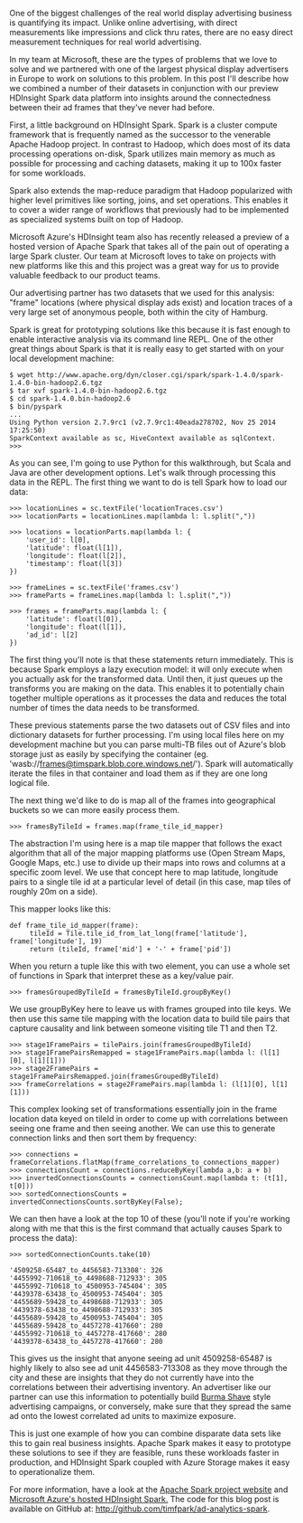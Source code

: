 One of the biggest challenges of the real world display advertising business is quantifying its impact. Unlike online advertising, with direct measurements like impressions and click thru rates, there are no easy direct measurement techniques for real world advertising.

In my team at Microsoft, these are the types of problems that we love to solve and we partnered with one of the largest physical display advertisers in Europe to work on solutions to this problem. In this post I'll describe how we combined a number of their datasets in conjunction with our preview HDInsight Spark data platform into insights around the connectedness between their ad frames that they've never had before.

First, a little background on HDInsight Spark. Spark is a cluster compute framework that is frequently named as the successor to the venerable Apache Hadoop project. In contrast to Hadoop, which does most of its data processing operations on-disk, Spark utilizes main memory as much as possible for processing and caching datasets, making it up to 100x faster for some workloads.

Spark also extends the map-reduce paradigm that Hadoop popularized with higher level primitives like sorting, joins, and set operations. This enables it to cover a wider range of workflows that previously had to be implemented as specialized systems built on top of Hadoop.

Microsoft Azure's HDInsight team also has recently released a preview of a hosted version of Apache Spark that takes all of the pain out of operating a large Spark cluster. Our team at Microsoft loves to take on projects with new platforms like this and this project was a great way for us to provide valuable feedback to our product teams.

Our advertising partner has two datasets that we used for this analysis: "frame" locations (where physical display ads exist) and location traces of a very large set of anonymous people, both within the city of Hamburg.

Spark is great for prototyping solutions like this because it is fast enough to enable interactive analysis via its command line REPL. One of the other great things about Spark is that it is really easy to get started with on your local development machine:

    $ wget http://www.apache.org/dyn/closer.cgi/spark/spark-1.4.0/spark-1.4.0-bin-hadoop2.6.tgz
    $ tar xvf spark-1.4.0-bin-hadoop2.6.tgz
    $ cd spark-1.4.0.bin-hadoop2.6
    $ bin/pyspark
    ...
    Using Python version 2.7.9rc1 (v2.7.9rc1:40eada278702, Nov 25 2014 17:25:50)
    SparkContext available as sc, HiveContext available as sqlContext.
    >>>

As you can see, I'm going to use Python for this walkthrough, but Scala and Java are other development options. Let's walk through processing this data in the REPL. The first thing we want to do is tell Spark how to load our data:

    >>> locationLines = sc.textFile('locationTraces.csv')
    >>> locationParts = locationLines.map(lambda l: l.split(","))

    >>> locations = locationParts.map(lambda l: {
        'user_id': l[0],
        'latitude': float(l[1]),
        'longitude': float(l[2]),
        'timestamp': float(l[3])
    })

    >>> frameLines = sc.textFile('frames.csv')
    >>> frameParts = frameLines.map(lambda l: l.split(","))

    >>> frames = frameParts.map(lambda l: {
        'latitude': float(l[0]),
        'longitude': float(l[1]),
        'ad_id': l[2]
    })

The first thing you'll note is that these statements return immediately. This is because Spark employs a lazy execution model: it will only execute when you actually ask for the transformed data. Until then, it just queues up the transforms you are making on the data. This enables it to potentially chain together multiple operations as it processes the data and reduces the total number of times the data needs to be transformed.

These previous statements parse the two datasets out of CSV files and into dictionary datasets for further processing. I'm using local files here on my development machine but you can parse multi-TB files out of Azure's blob storage just as easily by specifying the container (eg. 'wasb://frames@timspark.blob.core.windows.net/'). Spark will automatically iterate the files in that container and load them as if they are one long logical file.

The next thing we'd like to do is map all of the frames into geographical buckets so we can more easily process them.

    >>> framesByTileId = frames.map(frame_tile_id_mapper)

The abstraction I'm using here is a map tile mapper that follows the exact algorithm that all of the major mapping platforms use (Open Stream Maps,  Google Maps, etc.) use to divide up their maps into rows and columns at a specific zoom level. We use that concept here to map latitude, longitude pairs to a single tile id at a particular level of detail (in this case, map tiles of roughly 20m on a side).

This mapper looks like this:

    def frame_tile_id_mapper(frame):
         tileId = Tile.tile_id_from_lat_long(frame['latitude'], frame['longitude'], 19)
         return (tileId, frame['mid'] + '-' + frame['pid'])

When you return a tuple like this with two element, you can use a whole set of functions in Spark that interpret these as a key/value pair.

    >>> framesGroupedByTileId = framesByTileId.groupByKey()

We use groupByKey here to leave us with frames grouped into tile keys.  We then use this same tile mapping with the location data to build tile pairs that capture causality and link between someone visiting tile T1 and then T2.

    >>> stage1FramePairs = tilePairs.join(framesGroupedByTileId)
    >>> stage1FramePairsRemapped = stage1FramePairs.map(lambda l: (l[1][0], l[1][1]))
    >>> stage2FramePairs = stage1FramePairsRemapped.join(framesGroupedByTileId)
    >>> frameCorrelations = stage2FramePairs.map(lambda l: (l[1][0], l[1][1]))

This complex looking set of transformations essentially join in the frame location data keyed on tileId in order to come up with correlations between seeing one frame and then seeing another. We can use this to generate connection links and then sort them by frequency:

    >>> connections = frameCorrelations.flatMap(frame_correlations_to_connections_mapper)
    >>> connectionsCount = connections.reduceByKey(lambda a,b: a + b)
    >>> invertedConnectionsCounts = connectionsCount.map(lambda t: (t[1], t[0]))
    >>> sortedConnectionsCounts = invertedConnectionsCounts.sortByKey(False);

We can then have a look at the top 10 of these (you'll note if you're working along with me that this is the first command that actually causes Spark to process the data):

    >>> sortedConnectionCounts.take(10)

    '4509258-65487_to_4456583-713308': 326
    '4455992-710618_to_4498688-712933': 305
    '4455992-710618_to_4500953-745404': 305
    '4439378-63438_to_4500953-745404': 305
    '4455689-59428_to_4498688-712933': 305
    '4439378-63438_to_4498688-712933': 305
    '4455689-59428_to_4500953-745404': 305
    '4455689-59428_to_4457278-417660': 280
    '4455992-710618_to_4457278-417660': 280
    '4439378-63438_to_4457278-417660': 280

This gives us the insight that anyone seeing ad unit 4509258-65487 is highly likely to also see ad unit 4456583-713308 as they move through the city and these are insights that they do not currently have into the correlations between their advertising inventory. An advertiser like our partner can use this information to potentially build <a href="4456583-713308">Burma Shave</a> style advertising campaigns, or conversely, make sure that they spread the same ad onto the lowest correlated ad units to maximize exposure.

This is just one example of how you can combine disparate data sets like this to gain real business insights. Apache Spark makes it easy to prototype these solutions to see if they are feasible, runs these workloads faster in production, and HDInsight Spark coupled with Azure Storage makes it easy to operationalize them.

For more information, have a look at the <a href="">Apache Spark project website</a> and <a href="http://azure.microsoft.com/en-us/services/hdinsight/apache-spark"> Microsoft Azure's hosted HDInsight Spark.</a>  The code for this blog post is available on GitHub at: <a href="http://github.com/timfpark/ad-analytics-spark">http://github.com/timfpark/ad-analytics-spark</a>.